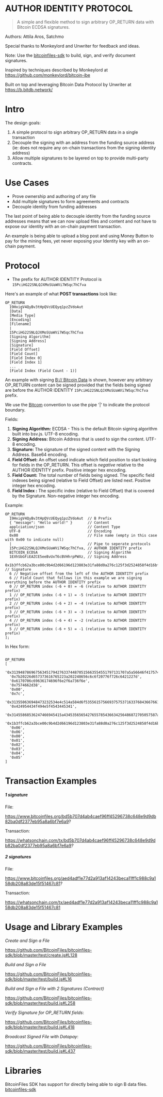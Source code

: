# AUTHOR IDENTITY PROTOCOL
> A simple and flexible method to sign arbitrary OP_RETURN data with Bitcoin ECDSA signatures.

Authors: Attila Aros, Satchmo

Special thanks to Monkeylord and Unwriter for feedback and ideas.

Note: Use the [bitcoinfiles-sdk](https://github.com/BitcoinFiles/bitcoinfiles-sdk#sign-and-create-file) to build, sign, and verify document signatures.

Inspired by techniques described by Monkeylord at https://github.com/monkeylord/bitcoin-ibe

Built on top and leveraging Bitcoin Data Protocol by Unwriter at https://b.bitdb.network/

# Intro

The design goals:

1. A simple protocol to sign arbitrary OP_RETURN data in a single transaction
2. Decouple the signing with an address from the funding source address (ie: does not require any on-chain transactions from the signing identity address)
3. Allow multiple signatures to be layered on top to provide multi-party contracts.


# Use Cases

- Prove ownership and authoring of any file
- Add multiple signatures to form agreements and contracts
- Decouple identity from funding addresses

The last point of being able to decouple identity from the funding source addresses means that we can now upload files and content and not have to expose our identity with an on-chain payment transaction.

An example is being able to upload a blog post and using Money Button to pay for the mining fees, yet never exposing your Identity key with an on-chain payment.


# Protocol

- The prefix for AUTHOR IDENTITY Protocol is `15PciHG22SNLQJXMoSUaWVi7WSqc7hCfva`

Here's an example of what **POST transactions** look like:

```
OP_RETURN
  19HxigV4QyBv3tHpQVcUEQyq1pzZVdoAut
  [Data]
  [Media Type]
  [Encoding]
  [Filename]
  |
  15PciHG22SNLQJXMoSUaWVi7WSqc7hCfva
  [Signing Algorithm]
  [Signing Address]
  [Signature]
  [Field Offset]
  [Field Count]
  [Field Index 0]
  [Field Index 1]
  ...
  [Field Index (Field Count - 1)]
```

An example with signing [B:// Bitcoin Data](https://github.com/unwriter/B) is shown, however any arbitrary OP_RETURN content can be signed provided that the fields being signed are before the AUTHOR IDENTITY `15PciHG22SNLQJXMoSUaWVi7WSqc7hCfva` prefix.

We use the [Bitcom](https://bitcom.bitdb.network) convention to use the pipe '|' to indicate the protocol boundary.

Fields:

1. **Signing Algorithm:** ECDSA - This is the default Bitcoin signing algorithm built into bsv.js. UTF-8 encoding.
2. **Signing Address:** Bitcoin Address that is used to sign the content. UTF-8 encoding.
3. **Signature:** The signature of the signed content with the Signing Address. Base64 encoding.
4. **Field Offset:** An offset used indicate which field position to start looking for fields in the OP_RETURN. This offset is _negative_ relative to the AUTHOR IDENTITY prefix. Positive integer hex encoding.
5. **Field Count:** The total number of fields being signed. The specific field indexes being signed (relative to Field Offset) are listed next. Positive integer hex encoding.
6. **Field Index <index>:** The specific index (relative to Field Offset) that is covered by the Signature.  Non-negative integer hex encoding.

Example:

```
OP_RETURN
  19HxigV4QyBv3tHpQVcUEQyq1pzZVdoAut  // B Prefix
  { "message": "Hello world!" }       // Content
  applciation/json                    // Content Type
  UTF-8                               // Encoding
  0x00                                // File name (empty in this case with 0x00 to indicate null)
  |                                   // Pipe to seperate protocols
  15PciHG22SNLQJXMoSUaWVi7WSqc7hCfva, // AUTHOR IDENTITY prefix
  BITCOIN_ECDSA                       // Signing Algorithm
  1EXhSbGFiEAZCE5eeBvUxT6cBVHhrpPWXz, // Signing Address
  0x1b3ffcb62a3bce00c9b4d2d66196d123803e31fa88d0a276c125f3d2524858f4d16bf05479fb1f988b852fe407f39e680a1d6d954afa0051cc34b9d444ee6cb0af, // Signature
  6 // Negative offset from the left of the AUTHOR IDENTITY prefix
  6 // Field Count that follows (in this example we are signing everything before the AUTHOR IDENTITY prefix
  0 // OP_RETURN index (-6 + 0) = -6 (relative to AUTHOR IDENTITY prefix)
  1 // OP_RETURN index (-6 + 1) = -5 (relative to AUTHOR IDENTITY prefix)
  2 // OP_RETURN index (-6 + 2) = -4 (relative to AUTHOR IDENTITY prefix)
  3 // OP_RETURN index (-6 + 3) = -3 (relative to AUTHOR IDENTITY prefix)
  4 // OP_RETURN index (-6 + 4) = -2 (relative to AUTHOR IDENTITY prefix)
  5 // OP_RETURN index (-6 + 5) = -1 (relative to AUTHOR IDENTITY prefix)
];

```

In Hex form:
```

OP_RETURN
[
  '0x31394878696756345179427633744870515663554551797131707a5a56646f417574',
  '0x7b20226d657373616765223a202248656c6c6f20776f726c6421227d',
  '0x6170706c69636174696f6e2f6a736f6e',
  '0x7574662d38',
  '0x00',
  '0x7c',
  '0x313550636948473232534e4c514a584d6f5355615756693757537163376843667661',
  '0x424954434f494e5f4543445341',
  '0x31455868536247466945415a4345356565427655785436634256486872705057587a',
  '0x1b3ffcb62a3bce00c9b4d2d66196d123803e31fa88d0a276c125f3d2524858f4d16bf05479fb1f988b852fe407f39e680a1d6d954afa0051cc34b9d444ee6cb0af',
  '0x06',
  '0x06',
  '0x00',
  '0x01',
  '0x02',
  '0x03',
  '0x04',
  '0x05'
]

```

# Transaction Examples

##### 1 signature

File:

https://www.bitcoinfiles.org/bd5b707d4ab4caef96ff45296738c648e9d9db82ba0df2377eb95a8a6bf7e6a9?


Transaction:

https://whatsonchain.com/tx/bd5b707d4ab4caef96ff45296738c648e9d9db82ba0df2377eb95a8a6bf7e6a9?


##### 2 signatures

File:

https://www.bitcoinfiles.org/aed4adf1e77d2a913af14243beca11ff1c988c9a158db208a83de15f51467c81?


Transaction:

https://whatsonchain.com/tx/aed4adf1e77d2a913af14243beca11ff1c988c9a158db208a83de15f51467c81


# Usage and Library Examples

*Create and Sign a File*

https://github.com/BitcoinFiles/bitcoinfiles-sdk/blob/master/test/create.js#L128

*Build and Sign a File*

https://github.com/BitcoinFiles/bitcoinfiles-sdk/blob/master/test/build.js#L16

*Build and Sign a File with 2 Signatures (Contract)*

https://github.com/BitcoinFiles/bitcoinfiles-sdk/blob/master/test/build.js#L258

*Verify Signature for OP_RETURN fields*:

https://github.com/BitcoinFiles/bitcoinfiles-sdk/blob/master/test/build.js#L418

*Broadcast Signed File with Datapay*:

https://github.com/BitcoinFiles/bitcoinfiles-sdk/blob/master/test/build.js#L437

# Libraries

BitcoinFiles SDK has support for directly being able to sign B data files.
[bitcoinfiles-sdk](https://github.com/BitcoinFiles/bitcoinfiles-sdk#sign-and-create-file)
